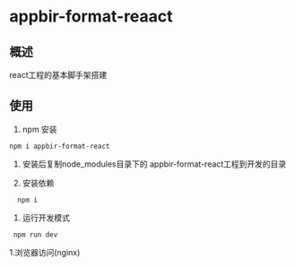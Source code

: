 # appbir-format-reaact
## 概述
 react工程的基本脚手架搭建
## 使用
  1. npm 安装
  ```
  npm i appbir-format-react
  ```
  1. 安装后复制node_modules目录下的 appbir-format-react工程到开发的目录
  
  1. 安装依赖
  ```
    npm i
  ```
  
  1. 运行开发模式
  ```
   npm run dev
  ```
  
  1.浏览器访问(nginx)
  
